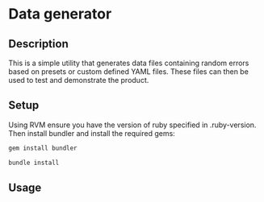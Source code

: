 # Data generator

## Description

This is a simple utility that generates data files containing random errors based on 
presets or custom defined YAML files. These files can then be used to test and demonstrate the product.

## Setup

Using RVM ensure you have the version of ruby specified in .ruby-version. Then install bundler and install the required gems:

```bash
gem install bundler
```

```bash
bundle install
```

## Usage

